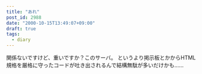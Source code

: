 ```yaml
---
title: "あれ"
post_id: 2988
date: "2000-10-15T13:49:07+09:00"
draft: true
tags:
  - diary
---
```



関係ないですけど、重いですか？このサーバ。 というより掲示板とかからHTML規格を厳格に守ったコードが吐き出されるんで結構無駄が多いだけかも……

